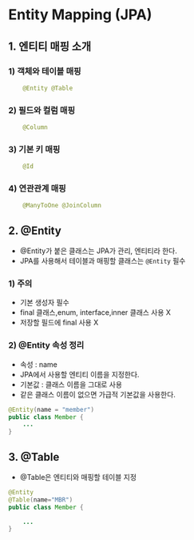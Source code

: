 # Entity Mapping (JPA)

## 1. 엔티티 매핑 소개

### 1) 객체와 테이블 매핑

```java
    @Entity @Table
```

### 2) 필드와 컬럼 매핑

```java
    @Column
```

### 3) 기본 키 매핑

```java
    @Id
```

### 4) 연관관계 매핑

```java
    @ManyToOne @JoinColumn
```

## 2. @Entity

- @Entity가 붙은 클래스는 JPA가 관리, 엔티티라 한다.
- JPA를 사용해서 테이블과 매핑할 클래스는 `@Entity` 필수

### 1) 주의

- 기본 생성자 필수
- final 클래스,enum, interface,inner 클래스 사용 X
- 저장할 필드에 final 사용 X

### 2) @Entity 속성 정리

- 속성 : name
- JPA에서 사용할 엔티티 이름을 지정한다.
- 기본값 : 클래스 이름을 그대로 사용
- 같은 클래스 이름이 없으면 가급적 기본값을 사용한다.

```java
@Entity(name = "member")
public class Member {
    ...
}
```

## 3. @Table

- @Table은 엔티티와 매핑할 테이블 지정

```java
@Entity
@Table(name="MBR")
public class Member {

    ...
}
```

